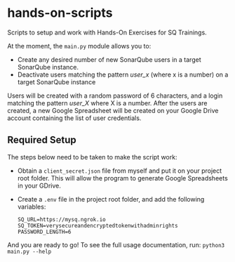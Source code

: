 # hands-on-scripts
Scripts to setup and work with Hands-On Exercises for SQ Trainings. 

At the moment, the `main.py` module allows you to:

* Create any desired number of new SonarQube users in a target SonarQube instance. 
* Deactivate users matching the pattern *user_x* (where x is a number) on a target SonarQube instance

Users will be created with a random password of 6 characters, and a login matching the pattern *user_X* where X is a number. After the users are created, a new Google Spreadsheet will be created on your Google Drive account containing the list of user credentials. 

## Required Setup
The steps below need to be taken to make the script work:

* Obtain a `client_secret.json` file from myself and put it on your project root folder. This will allow the program to generate Google Spreadsheets in your GDrive.
* Create a `.env` file in the project root folder, and add the following variables:

    ```
    SQ_URL=https://mysq.ngrok.io
    SQ_TOKEN=verysecureandencryptedtokenwithadminrights
    PASSWORD_LENGTH=6
And you are ready to go! To see the full usage documentation, run: `python3 main.py --help`
